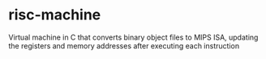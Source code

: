 # risc-machine
Virtual machine in C that converts binary object files to MIPS ISA, updating the registers and memory addresses after executing each instruction
